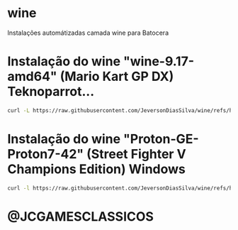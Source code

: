 # wine
Instalações automátizadas camada wine para Batocera

# Instalação do wine "wine-9.17-amd64" (Mario Kart GP DX) Teknoparrot...

```bash
curl -L https://raw.githubusercontent.com/JeversonDiasSilva/wine/refs/heads/main/wine-9.17-amd64.sh | bash
```

# Instalação do wine "Proton-GE-Proton7-42" (Street Fighter V Champions Edition) Windows

```bash
curl -l https://raw.githubusercontent.com/JeversonDiasSilva/wine/refs/heads/main/Proton-GE-Proton7-42.sh | bash
```


# @JCGAMESCLASSICOS
